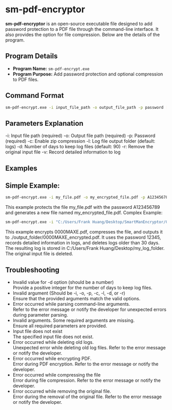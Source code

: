 # sm-pdf-encryptor

**sm-pdf-encryptor** is an open-source executable file designed to add password protection to a PDF file through the command-line interface. It also provides the option for file compression. Below are the details of the program.

## Program Details

- **Program Name:** `sm-pdf-encrypt.exe`
- **Program Purpose:** Add password protection and optional compression to PDF files.

## Command Format

```bash
sm-pdf-encrypt.exe -i input_file_path -o output_file_path -p password [-c] [-l log_folder] [-d days_to_keep_logs] [-r] [-v]
```
## Parameters Explanation

-i: Input file path (required)
-o: Output file path (required)
-p: Password (required)
-c: Enable zip compression
-l: Log file output folder (default: logs)
-d: Number of days to keep log files (default: 90)
-r: Remove the original input file
-v: Record detailed information to log

## Examples
## Simple Example:

```bash
sm-pdf-encrypt.exe -i my_file.pdf -o my_encrypted_file.pdf -p A123456789
```

This example protects the file my_file.pdf with the password A123456789 and generates a new file named my_encrypted_file.pdf.
Complex Example:

```bash
sm-pdf-encrypt.exe -i "C:/Users/Frank Huang/Desktop/SmartManEncryptor/0000MAXE.pdf" -o ./output_folder/0000MAXE_encrypted.pdf -c -d 30 -l "C:/Users/Frank Huang/Desktop/my_log_folder" -p 12345 -v -r
```
This example encrypts 0000MAXE.pdf, compresses the file, and outputs it to ./output_folder/0000MAXE_encrypted.pdf. It uses the password 12345, records detailed information in logs, and deletes logs older than 30 days. The resulting log is stored in C:/Users/Frank Huang/Desktop/my_log_folder. The original input file is deleted.

## Troubleshooting
- 	Invalid value for -d option (should be a number)  
	Provide a positive integer for the number of days to keep log files.
-	Invalid argument (Should be -i, -o, -p, -c, -l, -d, or -r)  
	Ensure that the provided arguments match the valid options.
-	Error occurred while parsing command-line arguments.  
	Refer to the error message or notify the developer for unexpected errors during parameter parsing.
-	Invalid arguments. Some required arguments are missing.  
	Ensure all required parameters are provided.
-	Input file does not exist  
	The specified input file does not exist.
-	Error occurred while deleting old logs.  
	Unexpected error while deleting old log files. Refer to the error message or notify the developer.
-	Error occurred while encrypting PDF.  
	Error during PDF encryption. Refer to the error message or notify the developer.
-	Error occurred while compressing the file  
	Error during file compression. Refer to the error message or notify the developer.
-	Error occurred while removing the original file.  
	Error during the removal of the original file. Refer to the error message or notify the developer.

